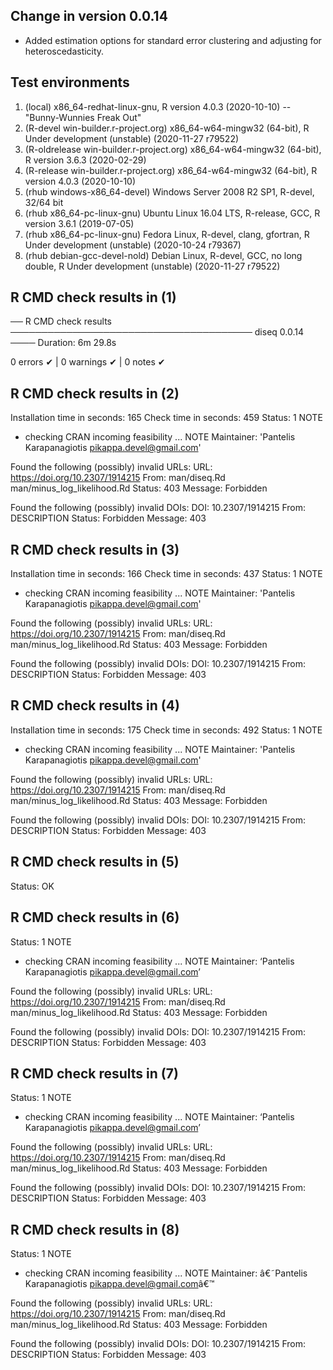 ## Change in version 0.0.14
- Added estimation options for standard error clustering and adjusting for heteroscedasticity.

## Test environments
1. (local) x86_64-redhat-linux-gnu, R version 4.0.3 (2020-10-10) -- "Bunny-Wunnies Freak Out"
2. (R-devel win-builder.r-project.org) x86_64-w64-mingw32 (64-bit), R Under development (unstable) (2020-11-27 r79522)
3. (R-oldrelease win-builder.r-project.org) x86_64-w64-mingw32 (64-bit), R version 3.6.3 (2020-02-29)
4. (R-release win-builder.r-project.org) x86_64-w64-mingw32 (64-bit), R version 4.0.3 (2020-10-10)
5. (rhub windows-x86_64-devel) Windows Server 2008 R2 SP1, R-devel, 32/64 bit
6. (rhub x86_64-pc-linux-gnu) Ubuntu Linux 16.04 LTS, R-release, GCC, R version 3.6.1 (2019-07-05)
7. (rhub x86_64-pc-linux-gnu) Fedora Linux, R-devel, clang, gfortran, R Under development (unstable) (2020-10-24 r79367)
8. (rhub debian-gcc-devel-nold) Debian Linux, R-devel, GCC, no long double, R Under development (unstable) (2020-11-27 r79522)

## R CMD check results in (1)
── R CMD check results ─────────────────────────────────────── diseq 0.0.14 ────
Duration: 6m 29.8s

0 errors ✔ | 0 warnings ✔ | 0 notes ✔

## R CMD check results in (2)
Installation time in seconds: 165
Check time in seconds: 459
Status: 1 NOTE

* checking CRAN incoming feasibility ... NOTE
Maintainer: 'Pantelis Karapanagiotis <pikappa.devel@gmail.com>'

Found the following (possibly) invalid URLs:
  URL: https://doi.org/10.2307/1914215
    From: man/diseq.Rd
          man/minus_log_likelihood.Rd
    Status: 403
    Message: Forbidden

Found the following (possibly) invalid DOIs:
  DOI: 10.2307/1914215
    From: DESCRIPTION
    Status: Forbidden
    Message: 403
	
## R CMD check results in (3)
Installation time in seconds: 166
Check time in seconds: 437
Status: 1 NOTE

* checking CRAN incoming feasibility ... NOTE
Maintainer: 'Pantelis Karapanagiotis <pikappa.devel@gmail.com>'

Found the following (possibly) invalid URLs:
  URL: https://doi.org/10.2307/1914215
    From: man/diseq.Rd
          man/minus_log_likelihood.Rd
    Status: 403
    Message: Forbidden

Found the following (possibly) invalid DOIs:
  DOI: 10.2307/1914215
    From: DESCRIPTION
    Status: Forbidden
    Message: 403

## R CMD check results in (4)
Installation time in seconds: 175
Check time in seconds: 492
Status: 1 NOTE

* checking CRAN incoming feasibility ... NOTE
Maintainer: 'Pantelis Karapanagiotis <pikappa.devel@gmail.com>'

Found the following (possibly) invalid URLs:
  URL: https://doi.org/10.2307/1914215
    From: man/diseq.Rd
          man/minus_log_likelihood.Rd
    Status: 403
    Message: Forbidden

Found the following (possibly) invalid DOIs:
  DOI: 10.2307/1914215
    From: DESCRIPTION
    Status: Forbidden
    Message: 403

## R CMD check results in (5)
Status: OK

## R CMD check results in (6)
Status: 1 NOTE

* checking CRAN incoming feasibility ... NOTE
Maintainer: ‘Pantelis Karapanagiotis <pikappa.devel@gmail.com>’

Found the following (possibly) invalid URLs:
  URL: https://doi.org/10.2307/1914215
    From: man/diseq.Rd
          man/minus_log_likelihood.Rd
    Status: 403
    Message: Forbidden

Found the following (possibly) invalid DOIs:
  DOI: 10.2307/1914215
    From: DESCRIPTION
    Status: Forbidden
    Message: 403

## R CMD check results in (7)
Status: 1 NOTE

* checking CRAN incoming feasibility ... NOTE
Maintainer: ‘Pantelis Karapanagiotis <pikappa.devel@gmail.com>’

Found the following (possibly) invalid URLs:
  URL: https://doi.org/10.2307/1914215
    From: man/diseq.Rd
          man/minus_log_likelihood.Rd
    Status: 403
    Message: Forbidden

Found the following (possibly) invalid DOIs:
  DOI: 10.2307/1914215
    From: DESCRIPTION
    Status: Forbidden
    Message: 403

## R CMD check results in (8)
Status: 1 NOTE

* checking CRAN incoming feasibility ... NOTE
Maintainer: â€˜Pantelis Karapanagiotis <pikappa.devel@gmail.com>â€™

Found the following (possibly) invalid URLs:
  URL: https://doi.org/10.2307/1914215
    From: man/diseq.Rd
          man/minus_log_likelihood.Rd
    Status: 403
    Message: Forbidden

Found the following (possibly) invalid DOIs:
  DOI: 10.2307/1914215
    From: DESCRIPTION
    Status: Forbidden
    Message: 403
